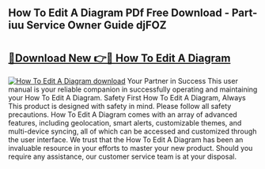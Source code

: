 ## How To Edit A Diagram PDf Free Download - Part-iuu Service Owner Guide djFOZ

# <h2><a href="http://dfo49p.blite.top/?on=How+To+Edit+A+Diagram">🔗Download New 👉🔴 How To Edit A Diagram</a></h2>

[![How To Edit A Diagram download](https://i.imgur.com/lujVjoI.png)](http://dfo49p.blite.top/?on=How+To+Edit+A+Diagram)
Your Partner in Success This user manual is your reliable companion in successfully operating and maintaining your How To Edit A Diagram. Safety First How To Edit A Diagram, Always This product is designed with safety in mind. Please follow all safety precautions. How To Edit A Diagram comes with an array of advanced features, including geolocation, smart alerts, customizable themes, and multi-device syncing, all of which can be accessed and customized through the user interface. We trust that the How To Edit A Diagram has been an invaluable resource in your efforts to master your new product. Should you require any assistance, our customer service team is at your disposal.
